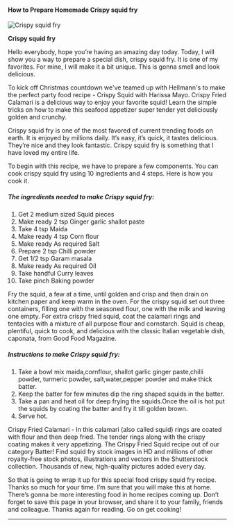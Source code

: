             

#### How to Prepare Homemade Crispy squid fry

![Crispy squid fry](https://img-global.cpcdn.com/recipes/b8b27ec2d0d99b3b/751x532cq70/crispy-squid-fry-recipe-main-photo.jpg)

**Crispy squid fry**

Hello everybody, hope you’re having an amazing day today. Today, I will show you a way to prepare a special dish, crispy squid fry. It is one of my favorites. For mine, I will make it a bit unique. This is gonna smell and look delicious.

To kick off Christmas countdown we've teamed up with Hellmann's to make the perfect party food recipe - Crispy Squid with Harissa Mayo. Crispy Fried Calamari is a delicious way to enjoy your favorite squid! Learn the simple tricks on how to make this seafood appetizer super tender yet deliciously golden and crunchy.

Crispy squid fry is one of the most favored of current trending foods on earth. It is enjoyed by millions daily. It’s easy, it’s quick, it tastes delicious. They’re nice and they look fantastic. Crispy squid fry is something that I have loved my entire life.

To begin with this recipe, we have to prepare a few components. You can cook crispy squid fry using 10 ingredients and 4 steps. Here is how you cook it.

##### The ingredients needed to make Crispy squid fry:

1.  Get 2 medium sized Squid pieces
2.  Make ready 2 tsp Ginger garlic shallot paste
3.  Take 4 tsp Maida
4.  Make ready 4 tsp Corn flour
5.  Make ready As required Salt
6.  Prepare 2 tsp Chilli powder
7.  Get 1/2 tsp Garam masala
8.  Make ready As required Oil
9.  Take handful Curry leaves
10.  Take pinch Baking powder

Fry the squid, a few at a time, until golden and crisp and then drain on kitchen paper and keep warm in the oven. For the crispy squid set out three containers, filling one with the seasoned flour, one with the milk and leaving one empty. For extra crispy fried squid, coat the calamari rings and tentacles with a mixture of all purpose flour and cornstarch. Squid is cheap, plentiful, quick to cook, and delicious with the classic Italian vegetable dish, caponata, from Good Food Magazine.

##### Instructions to make Crispy squid fry:

1.  Take a bowl mix maida,cornflour, shallot garlic ginger paste,chilli powder, turmeric powder, salt,water,pepper powder and make thick batter.
2.  Keep the batter for few minutes dip the ring shaped squids in the batter.
3.  Take a pan and heat oil for deep frying the squids.Once the oil is hot put the squids by coating the batter and fry it till golden brown.
4.  Serve hot.

Crispy Fried Calamari - In this calamari (also called squid) rings are coated with flour and then deep fried. The tender rings along with the crispy coating makes it very appetizing. The Crispy Fried Squid recipe out of our category Batter! Find squid fry stock images in HD and millions of other royalty-free stock photos, illustrations and vectors in the Shutterstock collection. Thousands of new, high-quality pictures added every day.

So that is going to wrap it up for this special food crispy squid fry recipe. Thanks so much for your time. I’m sure that you will make this at home. There’s gonna be more interesting food in home recipes coming up. Don’t forget to save this page in your browser, and share it to your family, friends and colleague. Thanks again for reading. Go on get cooking!

* * *